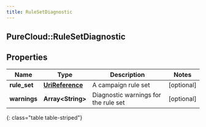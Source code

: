 ```yaml
---
title: RuleSetDiagnostic
---
```

## PureCloud::RuleSetDiagnostic

## Properties

|Name | Type | Description | Notes|
|------------ | ------------- | ------------- | -------------|
| **rule_set** | [**UriReference**](UriReference.html) | A campaign rule set | [optional] |
| **warnings** | **Array&lt;String&gt;** | Diagnostic warnings for the rule set | [optional] |
{: class="table table-striped"}


